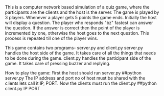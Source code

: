 This is a computer network based simulation of a quiz game, where the participants are the clients and the host is the server. The game is played by 3 players. Whenever a player gets 5 points the game ends. Initially the host will display a question. The player who responds "bz" fastest can answer the question. If the answer is correct then the point of the player is incremented by one, otherwise the host goes to the next question. This process is repeated till one of the player wins.

This game contains two programs- server.py and client.py server.py handles the host side of the game. It takes care of all the things that needs to be done during the game. client.py handles the participant side of the game. It takes care of pressing buzzer and replying.

How to play the game: First the host should run server.py ##python server.py The IP address and port no of host must be shared with the clients lets call it IP, PORT. Now the clients must run the client.py ##python client.py IP PORT
